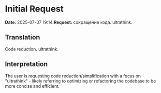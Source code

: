 # Initial Request

**Date:** 2025-07-07 19:14
**Request:** сокращение кода. ultrathink.

## Translation
Code reduction. ultrathink.

## Interpretation
The user is requesting code reduction/simplification with a focus on "ultrathink" - likely referring to optimizing or refactoring the codebase to be more concise and efficient.